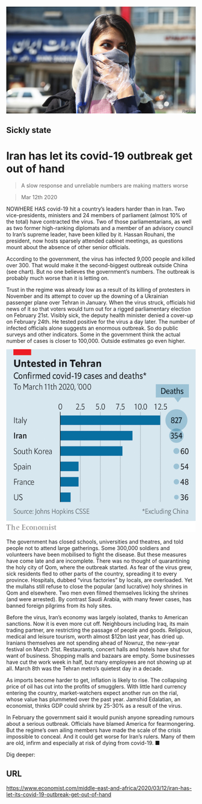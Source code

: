 ![](./images/20200314_MAP002_0.jpg)

## Sickly state

# Iran has let its covid-19 outbreak get out of hand

> A slow response and unreliable numbers are making matters worse

> Mar 12th 2020

NOWHERE HAS covid-19 hit a country’s leaders harder than in Iran. Two vice-presidents, ministers and 24 members of parliament (almost 10% of the total) have contracted the virus. Two of those parliamentarians, as well as two former high-ranking diplomats and a member of an advisory council to Iran’s supreme leader, have been killed by it. Hassan Rouhani, the president, now hosts sparsely attended cabinet meetings, as questions mount about the absence of other senior officials.

According to the government, the virus has infected 9,000 people and killed over 300. That would make it the second-biggest outbreak outside China (see chart). But no one believes the government’s numbers. The outbreak is probably much worse than it is letting on.

Trust in the regime was already low as a result of its killing of protesters in November and its attempt to cover up the downing of a Ukrainian passenger plane over Tehran in January. When the virus struck, officials hid news of it so that voters would turn out for a rigged parliamentary election on February 21st. Visibly sick, the deputy health minister denied a cover-up on February 24th. He tested positive for the virus a day later. The number of infected officials alone suggests an enormous outbreak. So do public surveys and other indicators. Some in the government think the actual number of cases is closer to 100,000. Outside estimates go even higher.

![](./images/20200314_MAC691.png)

The government has closed schools, universities and theatres, and told people not to attend large gatherings. Some 300,000 soldiers and volunteers have been mobilised to fight the disease. But these measures have come late and are incomplete. There was no thought of quarantining the holy city of Qom, where the outbreak started. As fear of the virus grew, sick residents fled to other parts of the country, spreading it to every province. Hospitals, dubbed “virus factories” by locals, are overloaded. Yet the mullahs still refuse to close the popular (and lucrative) holy shrines in Qom and elsewhere. Two men even filmed themselves licking the shrines (and were arrested). By contrast Saudi Arabia, with many fewer cases, has banned foreign pilgrims from its holy sites.

Before the virus, Iran’s economy was largely isolated, thanks to American sanctions. Now it is even more cut off. Neighbours including Iraq, its main trading partner, are restricting the passage of people and goods. Religious, medical and leisure tourism, worth almost $12bn last year, has dried up. Iranians themselves are not spending ahead of Nowruz, the new-year festival on March 21st. Restaurants, concert halls and hotels have shut for want of business. Shopping malls and bazaars are empty. Some businesses have cut the work week in half, but many employees are not showing up at all. March 8th was the Tehran metro’s quietest day in a decade.

As imports become harder to get, inflation is likely to rise. The collapsing price of oil has cut into the profits of smugglers. With little hard currency entering the country, market-watchers expect another run on the rial, whose value has plummeted over the past year. Jamshid Edalatian, an economist, thinks GDP could shrink by 25-30% as a result of the virus.

In February the government said it would punish anyone spreading rumours about a serious outbreak. Officials have blamed America for fearmongering. But the regime’s own ailing members have made the scale of the crisis impossible to conceal. And it could get worse for Iran’s rulers. Many of them are old, infirm and especially at risk of dying from covid-19. ■

Dig deeper:

## URL

https://www.economist.com/middle-east-and-africa/2020/03/12/iran-has-let-its-covid-19-outbreak-get-out-of-hand
